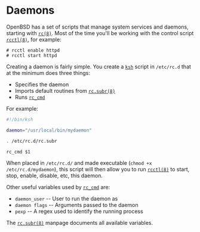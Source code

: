 # Daemons

OpenBSD has a set of scripts that manage system services and daemons, starting
with [`rc(8)`]. Most of the time you'll be working with the control script
[`rcctl(8)`], for example:

```shell
# rcctl enable httpd
# rcctl start httpd
```

Creating a daemon is fairly simple. You create a
[`ksh`](/basics/ksh.md) script in `/etc/rc.d` that at the minimum
does three things:

 - Specifies the daemon 
 - Imports default routines from [`rc.subr(8)`]
 - Runs [`rc_cmd`]

For example:

```sh
#!/bin/ksh

daemon="/usr/local/bin/mydaemon"

. /etc/rc.d/rc.subr

rc_cmd $1
```

When placed in `/etc/rc.d/` and made executable (`chmod +x
/etc/rc.d/mydaemon`), this script will then allow you to run [`rcctl(8)`] to
start, stop, enable, disable, etc, this daemon. 

Other useful variables used by [`rc_cmd`] are:

 - `daemon_user` -- User to run the daemon as
 - `daemon flags` -- Arguments passed to the daemon
 - `pexp` -- A regex used to identify the running process

The [`rc.subr(8)`] manpage documents all available variables.


[`rc(8)`]: https://man.openbsd.org/rc
[`rc.d(8)`]: https://man.openbsd.org/rc.d.8
[`rcctl(8)`]: https://man.openbsd.org/rcctl.8
[`rc.subr(8)`]: https://man.openbsd.org/rc.subr.8
[`rc_cmd`]: https://man.openbsd.org/rc.subr.8#rc_cmd

